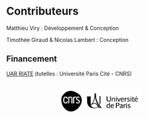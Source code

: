 # Contributeurs


Matthieu Viry : Développement & Conception


Timothée Giraud & Nicolas Lambert : Conception



## Financement

[UAR RIATE](https://riate.cnrs.fr) (tutelles : Université Paris Cité - CNRS)

<div style="text-align:center;padding:20px;">
<img src="../img/bandologo.png" alt="upd7_cnrs_cget_logo" style="max-height:60px;">
</div>
